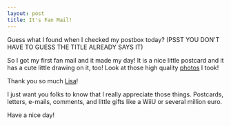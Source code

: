 ```yaml
---
layout: post
title: It's Fan Mail!
---
```


Guess what I found when I checked my postbox today? (PSST YOU DON'T HAVE TO GUESS THE TITLE ALREADY SAYS IT)

So I got my first fan mail and it made my day!
It is a nice little postcard and it has a cute little drawing on it, too!
Look at those high quality [photos](http://lolnein.com/comics/itsfanmail.png) I took!

Thank you so much [Lisa](http://lisasbasket.tumblr.com)!

I just want you folks to know that I really appreciate those things. Postcards, letters, e-mails, comments, and little gifts like a WiiU or several million euro.

Have a nice day!